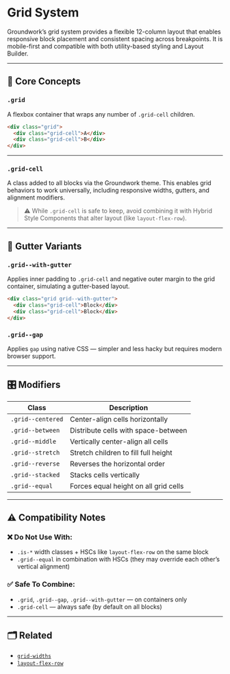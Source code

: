 # Grid System

Groundwork’s grid system provides a flexible 12-column layout that enables responsive block placement and consistent spacing across breakpoints. It is mobile-first and compatible with both utility-based styling and Layout Builder.

---

## 🧱 Core Concepts

### `.grid`
A flexbox container that wraps any number of `.grid-cell` children.

```html
<div class="grid">
  <div class="grid-cell">A</div>
  <div class="grid-cell">B</div>
</div>
```

---

### `.grid-cell`
A class added to all blocks via the Groundwork theme. This enables grid behaviors to work universally, including responsive widths, gutters, and alignment modifiers.

> ⚠️ While `.grid-cell` is safe to keep, avoid combining it with Hybrid Style Components that alter layout (like `layout-flex-row`).

---

## 📐 Gutter Variants

### `.grid--with-gutter`
Applies inner padding to `.grid-cell` and negative outer margin to the grid container, simulating a gutter-based layout.

```html
<div class="grid grid--with-gutter">
  <div class="grid-cell">Block</div>
  <div class="grid-cell">Block</div>
</div>
```

### `.grid--gap`
Applies `gap` using native CSS — simpler and less hacky but requires modern browser support.

---

## 🎛 Modifiers

| Class              | Description                               |
|-------------------|-------------------------------------------|
| `.grid--centered` | Center-align cells horizontally           |
| `.grid--between`  | Distribute cells with space-between        |
| `.grid--middle`   | Vertically center-align all cells         |
| `.grid--stretch`  | Stretch children to fill full height      |
| `.grid--reverse`  | Reverses the horizontal order             |
| `.grid--stacked`  | Stacks cells vertically                   |
| `.grid--equal`    | Forces equal height on all grid cells     |

---

## ⚠️ Compatibility Notes

### ❌ Do Not Use With:
- `.is-*` width classes + HSCs like `layout-flex-row` on the same block
- `.grid--equal` in combination with HSCs (they may override each other’s vertical alignment)

### ✅ Safe To Combine:
- `.grid`, `.grid--gap`, `.grid--with-gutter` — on containers only
- `.grid-cell` — always safe (by default on all blocks)

---

## 🗂 Related

- [`grid-widths`](../block-style-components/grid-widths.md)
- [`layout-flex-row`](../hybrid-style-components/layout-flex-row.md)
